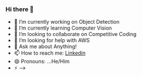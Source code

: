 ### Hi there 👋



- 🔭 I’m currently working on Object Detection
- 🌱 I’m currently learning Computer Vision
- 👯 I’m looking to collaborate on Competitive Coding 
- 🤔 I’m looking for help with AWS
- 💬 Ask me about Anything!
- 📫 How to reach me: [Linkedin](https://www.linkedin.com/in/abinandan-v/)
- 😄 Pronouns: ...He/Him
- ⚡ 
-->

